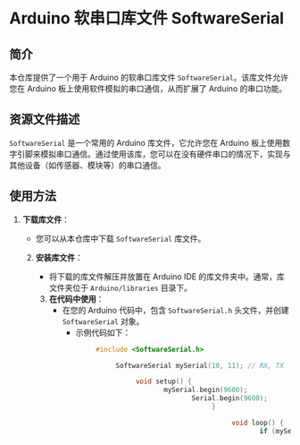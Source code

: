 # Arduino 软串口库文件 SoftwareSerial

## 简介

本仓库提供了一个用于 Arduino 的软串口库文件 `SoftwareSerial`。该库文件允许您在 Arduino 板上使用软件模拟的串口通信，从而扩展了 Arduino 的串口功能。

## 资源文件描述

`SoftwareSerial` 是一个常用的 Arduino 库文件，它允许您在 Arduino 板上使用数字引脚来模拟串口通信。通过使用该库，您可以在没有硬件串口的情况下，实现与其他设备（如传感器、模块等）的串口通信。

## 使用方法

1. **下载库文件**：
   - 您可以从本仓库中下载 `SoftwareSerial` 库文件。

   2. **安装库文件**：
      - 将下载的库文件解压并放置在 Arduino IDE 的库文件夹中。通常，库文件夹位于 `Arduino/libraries` 目录下。

      3. **在代码中使用**：
         - 在您的 Arduino 代码中，包含 `SoftwareSerial.h` 头文件，并创建 `SoftwareSerial` 对象。
            - 示例代码如下：
                 ```cpp
                      #include <SoftwareSerial.h>

                           SoftwareSerial mySerial(10, 11); // RX, TX

                                void setup() {
                                       mySerial.begin(9600);
                                              Serial.begin(9600);
                                                   }

                                                        void loop() {
                                                               if (mySerial.available()) {
                                                                        Serial.write(mySerial.read());
                                                                               }
                                                                                      if (Serial.available()) {
                                                                                               mySerial.write(Serial.read());
                                                                                                      }
                                                                                                           }
                                                                                                                ```
                                                                                                                
                                                                                                                ## 注意事项
                                                                                                                
                                                                                                                - `SoftwareSerial` 库文件适用于需要额外串口通信的场景，但由于它是通过软件模拟的，因此在处理大量数据时可能会影响性能。
                                                                                                                - 在使用 `SoftwareSerial` 时，请确保选择合适的引脚，并注意引脚的电平兼容性。
                                                                                                                
                                                                                                                ## 贡献
                                                                                                                
                                                                                                                如果您在使用过程中发现任何问题或有改进建议，欢迎提交 Issue 或 Pull Request。
                                                                                                                
                                                                                                                ## 许可证
                                                                                                                
                                                                                                                本仓库中的资源文件遵循相应的开源许可证。具体许可证信息请参考文件中的说明。
                                                                                                                
                                                                                                                ## 下载链接
                                                                                                                [Arduino软串口库文件SoftwareSerial](https://pan.quark.cn/s/9939cf266ba7) 
                                                                                                                
                                                                                                                (备用: [备用下载](https://pan.baidu.com/s/1HKbsYojPD-pz_fZL409LoA?pwd=1234))
